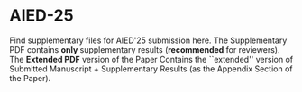 # AIED-25
Find supplementary files for AIED'25 submission here. The Supplementary PDF contains **only** supplementary results (**recommended** for reviewers). The **Extended PDF** version of the Paper Contains the ``extended'' version of Submitted Manuscript + Supplementary Results (as the Appendix Section of the Paper). 
